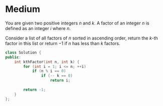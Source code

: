# Medium

You are given two positive integers $n$ and $k$. A factor of an integer $n$ is defined as an integer $i$ where $n % i == 0$.

Consider a list of all factors of $n$ sorted in ascending order, return the $k$-th factor in this list or return $-1$ if $n$ has less than $k$ factors.

```cpp
class Solution {
public:
    int kthFactor(int n, int k) {
        for (int i = 1; i <= n; ++i)
            if (n % i == 0)
                if (-- k == 0)
                    return i;
        
        return -1;
    }
};
```
